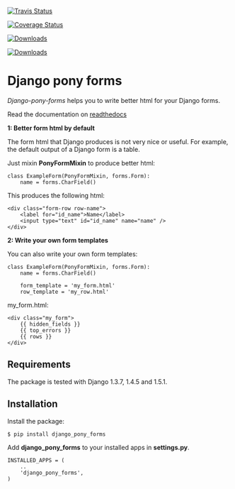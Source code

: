 [![Travis Status](https://secure.travis-ci.org/mbraak/django_pony_forms.png)](http://travis-ci.org/mbraak/django_pony_forms)

[![Coverage Status](https://coveralls.io/repos/mbraak/django_pony_forms/badge.png?branch=master)](https://coveralls.io/r/mbraak/django_pony_forms)

[![Downloads](https://pypip.in/d/django_pony_forms/badge.png)](https://pypi.python.org/pypi/django_pony_forms/)

[![Downloads](https://pypip.in/v/django_pony_forms/badge.png)](https://pypi.python.org/pypi/django_pony_forms/)

Django pony forms
=================

*Django-pony-forms* helps you to write better html for your Django forms.

Read the documentation on [readthedocs](http://django_pony_forms.readthedocs.org/en/latest/index.html)

**1: Better form html by default**

The form html that Django produces is not very nice or useful. For example, the default output of a Django form is a table.

Just mixin **PonyFormMixin** to produce better html:

    class ExampleForm(PonyFormMixin, forms.Form):
        name = forms.CharField()

This produces the following html:

    <div class="form-row row-name">
        <label for="id_name">Name</label>
        <input type="text" id="id_name" name="name" />
    </div>

**2: Write your own form templates**

You can also write your own form templates:

    class ExampleForm(PonyFormMixin, forms.Form):
        name = forms.CharField()

        form_template = 'my_form.html'
        row_template = 'my_row.html'

my_form.html:

    <div class="my_form">
        {{ hidden_fields }}
        {{ top_errors }}
        {{ rows }}
    </div>


Requirements
------------

The package is tested with Django 1.3.7, 1.4.5 and 1.5.1.

Installation
------------

Install the package:

    $ pip install django_pony_forms

Add **django_pony_forms** to your installed apps in **settings.py**.

    INSTALLED_APPS = (
        ..
        'django_pony_forms',
    )
